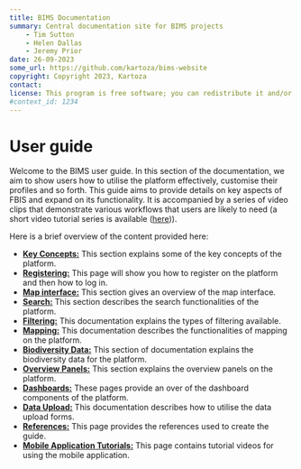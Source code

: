 ```yaml
---
title: BIMS Documentation
summary: Central documentation site for BIMS projects
    - Tim Sutton
    - Helen Dallas
    - Jeremy Prior
date: 26-09-2023
some_url: https://github.com/kartoza/bims-website
copyright: Copyright 2023, Kartoza
contact: 
license: This program is free software; you can redistribute it and/or modify it under the terms of the GNU Affero General Public License as published by the Free Software Foundation; either version 3 of the License, or (at your option) any later version.
#context_id: 1234
---
```


# User guide
<!-- Narrative Instructions on how to use the product/platform -->

Welcome to the BIMS user guide. In this section of the documentation, we aim to show users how to utilise the platform effectively, customise their profiles and so forth. This guide aims to provide details on key aspects of FBIS and expand on its functionality. It is accompanied by a series of video clips that demonstrate various workflows that users are likely to need (a short video tutorial series is available ([here](https://www.youtube.com/playlist?list=PLSbcS_PS6gw3Kl9s1OU_aLy27zCL1wfdU))).

Here is a brief overview of the content provided here:

* **[Key Concepts:](key-concepts.md)** This section explains some of the key concepts of the platform.
* **[Registering:](registering.md)** This page will show you how to register on the platform and then how to log in.
* **[Map interface:](map-interface.md)** This section gives an overview of the map interface.
* **[Search:](search.md)** This section describes the search functionalities of the platform.
* **[Filtering:](filtering.md)** This documentation explains the types of filtering available.
* **[Mapping:](mapping.md)** This documentation describes the functionalities of mapping on the platform.
* **[Biodiversity Data:](biodiversity.md)** This section of documentation explains the biodiversity data for the platform.
* **[Overview Panels:](panels.md)** This section explains the overview panels on the platform.
* **[Dashboards:](dashboards/index.md)** These pages provide an over of the dashboard components of the platform.
* **[Data Upload:](data-upload.md)** This documentation describes how to utilise the data upload forms.
* **[References:](references.md)** This page provides the references used to create the guide.
* **[Mobile Application Tutorials:](./mobile-app-videos.md)** This page contains tutorial videos for using the mobile application.
